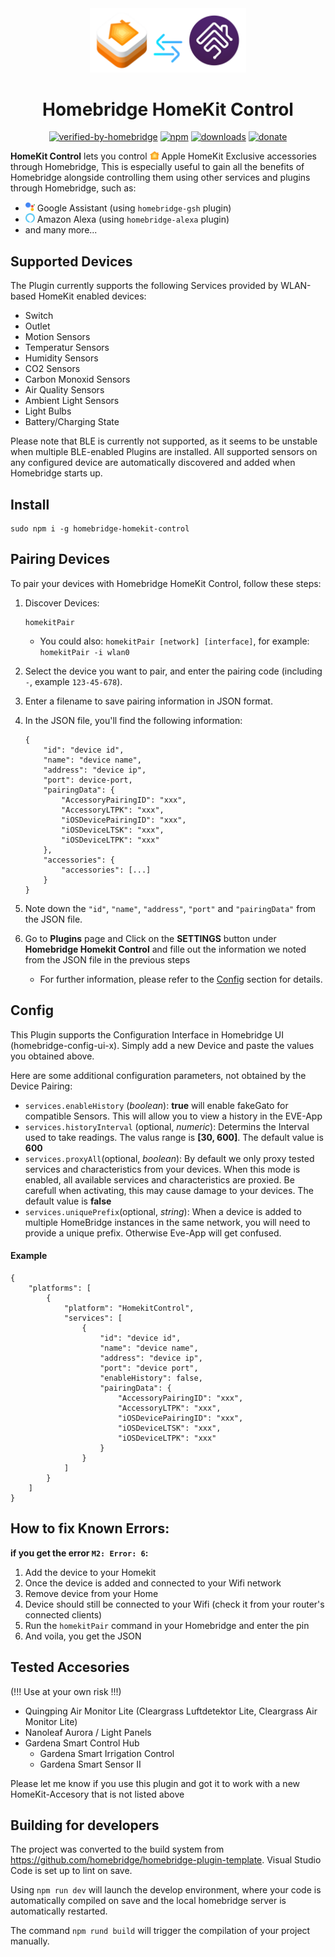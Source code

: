 <div align="center">

<a href="https://github.com/minamoanes/homebridge-homekit-control">
    <img src="homebridge-homekit-control.png" width="250" />
</a>

# Homebridge HomeKit Control

[![verified-by-homebridge](https://badgen.net/badge/homebridge/verified/purple)](https://github.com/homebridge/homebridge/wiki/Verified-Plugins)
[![npm](https://badgen.net/npm/v/homebridge-homekit-control)](https://www.npmjs.com/package/homebridge-homekit-control)
[![downloads](https://badgen.net/npm/dt/homebridge-homekit-control)](https://www.npmjs.com/package/homebridge-homekit-control)
[![donate](https://badgen.net/badge/PayPal/donate/003087?icon=https://simpleicons.now.sh/paypal/fff)](https://paypal.me/MinaMoanes)

</div>

**HomeKit Control** lets you control <img src="icons/homekit-icon.svg" width="15" /> Apple HomeKit Exclusive accessories through Homebridge, This is especially useful to gain all the benefits of Homebridge alongside controlling them using other services and plugins through Homebridge, such as:

- <img src="icons/google-assistant-icon.svg" width="15" /> Google Assistant (using `homebridge-gsh` plugin)
- <img src="icons/alexa-icon.svg" width="15" /> Amazon Alexa (using `homebridge-alexa` plugin)
- and many more...

## Supported Devices

The Plugin currently supports the following Services provided by WLAN-based HomeKit enabled devices:

- Switch
- Outlet
- Motion Sensors
- Temperatur Sensors
- Humidity Sensors
- CO2 Sensors
- Carbon Monoxid Sensors
- Air Quality Sensors
- Ambient Light Sensors
- Light Bulbs
- Battery/Charging State

Please note that BLE is currently not supported, as it seems to be unstable when multiple BLE-enabled Plugins are installed. All supported sensors on any configured device are automatically discovered and added when Homebridge starts up.

## Install

```
sudo npm i -g homebridge-homekit-control
```

## Pairing Devices

To pair your devices with Homebridge HomeKit Control, follow these steps:

1.  Discover Devices:
    ```
    homekitPair
    ```
    - You could also: `homekitPair [network] [interface]`, for example: `homekitPair -i wlan0`
2.  Select the device you want to pair, and enter the pairing code (including `-`, example `123-45-678`).
3.  Enter a filename to save pairing information in JSON format.
4.  In the JSON file, you'll find the following information:

    ```
    {
        "id": "device id",
        "name": "device name",
        "address": "device ip",
        "port": device-port,
        "pairingData": {
            "AccessoryPairingID": "xxx",
            "AccessoryLTPK": "xxx",
            "iOSDevicePairingID": "xxx",
            "iOSDeviceLTSK": "xxx",
            "iOSDeviceLTPK": "xxx"
        },
        "accessories": {
            "accessories": [...]
        }
    }
    ```

5.  Note down the `"id"`, `"name"`, `"address"`, `"port"` and `"pairingData"` from the JSON file.
6.  Go to **Plugins** page and Click on the **SETTINGS** button under **Homebridge Homekit Control** and fille out the information we noted from the JSON file in the previous steps
    - For further information, please refer to the [Config](#config) section for details.

## Config

This Plugin supports the Configuration Interface in Homebridge UI (homebridge-config-ui-x). Simply add a new Device and paste the values you obtained above.

Here are some additional configuration parameters, not obtained by the Device Pairing:

- `services.enableHistory` (_boolean_): **true** will enable fakeGato for compatible Sensors. This will allow you to view a history in the EVE-App
- `services.historyInterval` (optional, _numeric_): Determins the Interval used to take readings. The valus range is **[30, 600]**. The default value is **600**
- `services.proxyAll`(optional, _boolean_): By default we only proxy tested services and characteristics from your devices. When this mode is enabled, all available services and characteristics are proxied. Be carefull when activating, this may cause damage to your devices. The default value is **false**
- `services.uniquePrefix`(optional, _string_): When a device is added to multiple HomeBridge instances in the same network, you will need to provide a unique prefix. Otherwise Eve-App will get confused.

#### Example

```
{
    "platforms": [
        {
            "platform": "HomekitControl",
            "services": [
                {
                    "id": "device id",
                    "name": "device name",
                    "address": "device ip",
                    "port": "device port",
                    "enableHistory": false,
                    "pairingData": {
                        "AccessoryPairingID": "xxx",
                        "AccessoryLTPK": "xxx",
                        "iOSDevicePairingID": "xxx",
                        "iOSDeviceLTSK": "xxx",
                        "iOSDeviceLTPK": "xxx"
                    }
                }
            ]
        }
    ]
}
```

## How to fix Known Errors:

**if you get the error `M2: Error: 6`:**

1. Add the device to your Homekit
2. Once the device is added and connected to your Wifi network
3. Remove device from your Home
4. Device should still be connected to your Wifi (check it from your router's connected clients)
5. Run the `homekitPair` command in your Homebridge and enter the pin
6. And voila, you get the JSON

## Tested Accesories

(!!! Use at your own risk !!!)

- Quingping Air Monitor Lite (Cleargrass Luftdetektor Lite, Cleargrass Air Monitor Lite)
- Nanoleaf Aurora / Light Panels
- Gardena Smart Control Hub
  - Gardena Smart Irrigation Control
  - Gardena Smart Sensor II

Please let me know if you use this plugin and got it to work with a new HomeKit-Accesory that is not listed above

## Building for developers

The project was converted to the build system from https://github.com/homebridge/homebridge-plugin-template. Visual Studio Code is set up to lint on save.

Using `npm run dev` will launch the develop environment, where your code is automatically compiled on save and the local homebridge server is automatically restarted.

The command `npm rund build` will trigger the compilation of your project manually.
